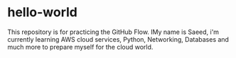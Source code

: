 # hello-world
This repository is for practicing the GitHub Flow.
IMy name is Saeed, i'm currently learning AWS cloud services, Python, Networking, Databases and much more to prepare myself for the cloud world. 
